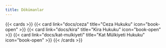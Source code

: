 ```yaml
---
title: Dökümanlar
---
```


{{< cards >}}
{{< card link="docs/ceza" title="Ceza Hukuku" icon="book-open" >}}
{{< card link="docs/kira" title="Kira Hukuku" icon="book-open" >}}
{{< card link="docs/kat-mulkiyeti" title="Kat Mülkiyeti Hukuku" icon="book-open" >}}
{{< /cards >}}
